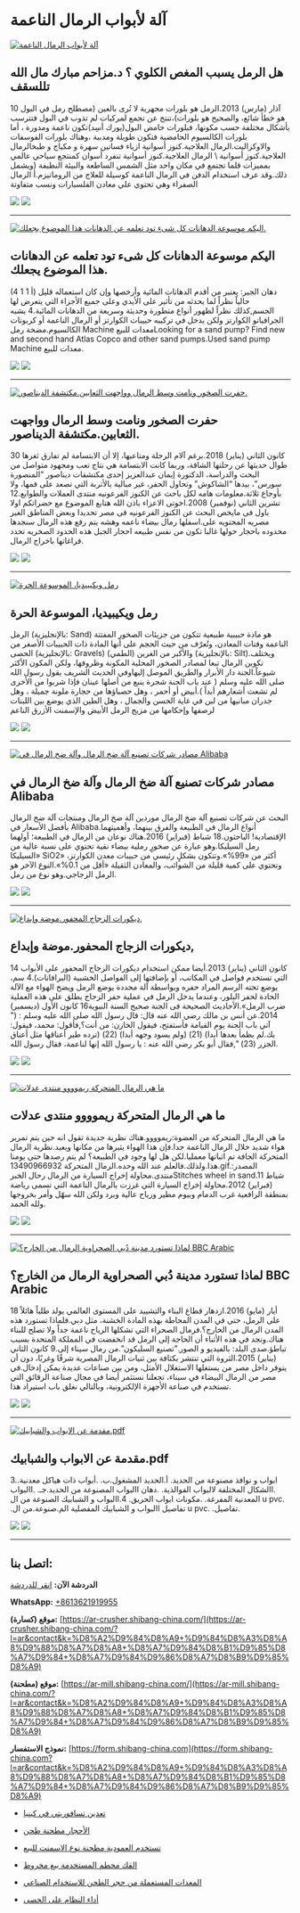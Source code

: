 # آلة لأبواب الرمال الناعمة

<a href="https://swt.shibang-china.com/?l=ar&img&k=%D8%A2%D9%84%D8%A9+%D9%84%D8%A3%D8%A8%D9%88%D8%A7%D8%A8+%D8%A7%D9%84%D8%B1%D9%85%D8%A7%D9%84+%D8%A7%D9%84%D9%86%D8%A7%D8%B9%D9%85%D8%A9" target="_blank">![آلة لأبواب الرمال الناعمة](http://static.shibang-china.com/all-800x300/1100.jpg)</a>

## هل الرمل يسبب المغص الكلوي ؟ د.مزاحم مبارك مال الله تللسقف
10 آذار (مارس) 2013.الرمل هو بلورات مجهرية لا تُرى بالعين (مصطلح رمل في البول هو خطأ شائع، والصحيح هو بلورات)،تنتج عن تجمع لمركبات لم تذوب في البول فتترسب بأشكال مختلفة حسب مكونها، فبلورات حامض البول(يورك أسِد)تكون ناعمة ومدورة ، أما بلورات الكالسيوم الحامضية فتكون طويلة ومدببة ،وهناك بلورات الفوسفات والاوكزاليت.الرمال العلاجية.كنوز أسوانية ازياء فساتين سهرة و مكياج و طبخالرمال العلاجية.كنوز أسوانية \ الرمال العلاجية.كنوز أسوانية تنفرد أسوان كمنتجع سياحي عالمي بمميزات قلما تجتمع في مكان واحد مثل الشمس الساطعة والبيئة النظيفة (ويشمل ذلك.وقد عرف استخدام الدفن في الرمال الناعمة كوسيلة للعلاج من الروماتيزم.أ‌ الرمال الصفراء وهي تحتوي علي معادن الفلسبارات ونسب متفاوتة


<a href="https://whatsapp.shibangsoft.com/WhatsApp.php" target="_blank" title="WhatsApp">![](http://static.shibang-china.com/icon/whatsapp.png)</a> <a href="https://swt.shibang-china.com/?l=ar&icon&k=%D8%A2%D9%84%D8%A9+%D9%84%D8%A3%D8%A8%D9%88%D8%A7%D8%A8+%D8%A7%D9%84%D8%B1%D9%85%D8%A7%D9%84+%D8%A7%D9%84%D9%86%D8%A7%D8%B9%D9%85%D8%A9" target="_blank">![](http://static.shibang-china.com/icon/chat-ar.png)</a>

---

<a href="https://swt.shibang-china.com/?l=ar&img&k=%D8%A2%D9%84%D8%A9+%D9%84%D8%A3%D8%A8%D9%88%D8%A7%D8%A8+%D8%A7%D9%84%D8%B1%D9%85%D8%A7%D9%84+%D8%A7%D9%84%D9%86%D8%A7%D8%B9%D9%85%D8%A9" target="_blank">![اليكم موسوعة الدهانات كل شىء تود تعلمه عن الدهانات هذا الموضوع يجعلك.](http://static.shibang-china.com/all-800x300/901.jpg)</a>

## اليكم موسوعة الدهانات كل شىء تود تعلمه عن الدهانات هذا الموضوع يجعلك.
(4 1 1 أ) دهان الجير: يعتبر من أقدم الدهانات المائية وأرخصها وإن كان استعماله قليل حالياً نظراً لما يحدثه من تأثير على الأيدي وعلى جميع الأجزاء التي يتعرض لها الجسم,كذلك نظراً لظهور أنواع متطورة وحديثة وسريعة من الدهانات المائية.4 يشبه الجرافياتو الكوارتز ولكن يدخل في تركيبه حبيبات الكوارتز أو الرمال الناعمة أو كربونات الكالسيوم.مضخة رمل Machine معدات للبيعLooking for a sand pump? Find new and second hand Atlas Copco and other sand pumps.Used sand pump Machine معدات للبيع.


<a href="https://whatsapp.shibangsoft.com/WhatsApp.php" target="_blank" title="WhatsApp">![](http://static.shibang-china.com/icon/whatsapp.png)</a> <a href="https://swt.shibang-china.com/?l=ar&icon&k=%D8%A2%D9%84%D8%A9+%D9%84%D8%A3%D8%A8%D9%88%D8%A7%D8%A8+%D8%A7%D9%84%D8%B1%D9%85%D8%A7%D9%84+%D8%A7%D9%84%D9%86%D8%A7%D8%B9%D9%85%D8%A9" target="_blank">![](http://static.shibang-china.com/icon/chat-ar.png)</a>

---

<a href="https://swt.shibang-china.com/?l=ar&img&k=%D8%A2%D9%84%D8%A9+%D9%84%D8%A3%D8%A8%D9%88%D8%A7%D8%A8+%D8%A7%D9%84%D8%B1%D9%85%D8%A7%D9%84+%D8%A7%D9%84%D9%86%D8%A7%D8%B9%D9%85%D8%A9" target="_blank">![حفرت الصخور ونامت وسط الرمال وواجهت الثعابين.مكتشفة الديناصور.](http://static.shibang-china.com/all-800x300/1134.jpg)</a>

## حفرت الصخور ونامت وسط الرمال وواجهت الثعابين.مكتشفة الديناصور.
30 كانون الثاني (يناير) 2018.برغم آلام الرحلة ومتاعبها، إلا أن الابتسامة لم تفارق ثغرها طوال حديثها عن رحلتها الشاقة، وربما كانت الابتسامة هي نتاج تعب ومجهود متواصل من البحث والدراسة، الدكتورة إيمان عبدالعزيز إحدى مكتشفات ديناصور “المنصورة سورس”، بيدها “الشاكوش” وتحاول الحفر، غير مبالية بالأتربة التي تصعد على فمها، ولا بأوجاع ثلاثة.معلومات هامه لكل باحث عن الكنوز الفرعونيه منتدى العملات والطوابع.12 تشرين الثاني (نوفمبر) 2008.اخوتى الاعزاء باذن الله هتابع الموضوع مع حضراتكم اولا باول فى مايخص البحث عن الكنوز الفرعونيه فى مصر تحديدا وبعض المناطق الغير مصريه المحتويه على.اسفلها رمال بيضاء ناعمه وهشه يتم رفع هذه الرمال سنجدها محدوده باحجار حولها غالبا تكون من نفس طبيعه احجار الجبل هذه الحدود الصخريه تحدد فراغاتها باخراج الرمال.


<a href="https://whatsapp.shibangsoft.com/WhatsApp.php" target="_blank" title="WhatsApp">![](http://static.shibang-china.com/icon/whatsapp.png)</a> <a href="https://swt.shibang-china.com/?l=ar&icon&k=%D8%A2%D9%84%D8%A9+%D9%84%D8%A3%D8%A8%D9%88%D8%A7%D8%A8+%D8%A7%D9%84%D8%B1%D9%85%D8%A7%D9%84+%D8%A7%D9%84%D9%86%D8%A7%D8%B9%D9%85%D8%A9" target="_blank">![](http://static.shibang-china.com/icon/chat-ar.png)</a>

---

<a href="https://swt.shibang-china.com/?l=ar&img&k=%D8%A2%D9%84%D8%A9+%D9%84%D8%A3%D8%A8%D9%88%D8%A7%D8%A8+%D8%A7%D9%84%D8%B1%D9%85%D8%A7%D9%84+%D8%A7%D9%84%D9%86%D8%A7%D8%B9%D9%85%D8%A9" target="_blank">![رمل ويكيبيديا، الموسوعة الحرة](http://static.shibang-china.com/all-800x300/1418.jpg)</a>

## رمل ويكيبيديا، الموسوعة الحرة
الرمل (بالإنجليزية: Sand) هو مادة حبيبية طبيعية تتكون من جزيئات الصخور المفتتة الناعمة وفتات المعادن، وتُعرّف من حيث الحجم على أنها المادة ذات الحبيبات الأصغر من الحصى (بالإنجليزية: Gravels) والأكبر من الغرين (الطمي) (بالإنجليزية: Silt).ويختلف تكوين الرمال تبعا لمصادر الصخور المحلية المكونة وظروفها، ولكن المكون الأكثر شيوعاً.الجنة دار الأبرار والطريق الموصل إليهاوفي الحديث الشريف يقول رسول الله صلى الله عليه وسلم ( عند باب الجنة شجرة ينبع من أصلها عينان فإذا شربوا من الأخرى لم تشعث أشعارهم أبداً ).أبيض أو أحمر ، وهل حصباؤها من حجارة ملونة جميلة ، وهل جدران مبانيها من لبن في غاية الحسن والجمال ، وهل الطين الذي يوضع بين اللبنات لرصفها وإحكامها من مزيج الرمل الأبيض والإسمنت الأزرق الناعم


<a href="https://whatsapp.shibangsoft.com/WhatsApp.php" target="_blank" title="WhatsApp">![](http://static.shibang-china.com/icon/whatsapp.png)</a> <a href="https://swt.shibang-china.com/?l=ar&icon&k=%D8%A2%D9%84%D8%A9+%D9%84%D8%A3%D8%A8%D9%88%D8%A7%D8%A8+%D8%A7%D9%84%D8%B1%D9%85%D8%A7%D9%84+%D8%A7%D9%84%D9%86%D8%A7%D8%B9%D9%85%D8%A9" target="_blank">![](http://static.shibang-china.com/icon/chat-ar.png)</a>

---

<a href="https://swt.shibang-china.com/?l=ar&img&k=%D8%A2%D9%84%D8%A9+%D9%84%D8%A3%D8%A8%D9%88%D8%A7%D8%A8+%D8%A7%D9%84%D8%B1%D9%85%D8%A7%D9%84+%D8%A7%D9%84%D9%86%D8%A7%D8%B9%D9%85%D8%A9" target="_blank">![مصادر شركات تصنيع آلة ضخ الرمال وآلة ضخ الرمال في Alibaba](http://static.shibang-china.com/all-800x300/279.jpg)</a>

## مصادر شركات تصنيع آلة ضخ الرمال وآلة ضخ الرمال في Alibaba
البحث عن شركات تصنيع آلة ضخ الرمال موردين آلة ضخ الرمال ومنتجات آلة ضخ الرمال بأفضل الأسعار في Alibaba.أنواع الرمال في الطبيعة والفرق بينهما، وأهميتهما الإقتصادية! الباحثون.18 شباط (فبراير) 2016.هناك نوعان من الرمال في الطبيعة؛ أولهما رمل السيليكا.وهو عبارة عن صخورٍ رملية بيضاء نقية تحتوي على نسبة عالية من «السيليكا SiO2» أكثر من «99%».وتتكون بشكلٍ رئيسي من حبيبات معدن الكوارتز، وتحتوي على كمية قليلة من الشوائب، والمعادن الثقيلة «أقل من 0.1%».النوع الآخر هو الرمل الزجاجي.وهو نوع من رمل.


<a href="https://whatsapp.shibangsoft.com/WhatsApp.php" target="_blank" title="WhatsApp">![](http://static.shibang-china.com/icon/whatsapp.png)</a> <a href="https://swt.shibang-china.com/?l=ar&icon&k=%D8%A2%D9%84%D8%A9+%D9%84%D8%A3%D8%A8%D9%88%D8%A7%D8%A8+%D8%A7%D9%84%D8%B1%D9%85%D8%A7%D9%84+%D8%A7%D9%84%D9%86%D8%A7%D8%B9%D9%85%D8%A9" target="_blank">![](http://static.shibang-china.com/icon/chat-ar.png)</a>

---

<a href="https://swt.shibang-china.com/?l=ar&img&k=%D8%A2%D9%84%D8%A9+%D9%84%D8%A3%D8%A8%D9%88%D8%A7%D8%A8+%D8%A7%D9%84%D8%B1%D9%85%D8%A7%D9%84+%D8%A7%D9%84%D9%86%D8%A7%D8%B9%D9%85%D8%A9" target="_blank">![ديكورات الزجاج المحفور.موضة وإبداع,](http://static.shibang-china.com/all-800x300/487.jpg)</a>

## ديكورات الزجاج المحفور.موضة وإبداع,
14 كانون الثاني (يناير) 2013.أيضا ممكن استخدام ديكورات الزجاج المحفور على الأبواب التي تستخدم فواصل في المكاتب، أو بإضافتها إلى الفواصل الخشبية (البرافانات).4 سم، يوضع تحته الرسم المراد حفره وبواسطة آلة محددة يوضع الرمل ويضخ الهواء مع الآلة الحادة لحفر البلور، وعندما يدخل الرمل في عملية حفر الزجاج يطلق على هذه العملية ضرب الرمل».الأحاديث الصحيحة فى الجنة صحيح السنة النبوية16 كانون الأول (ديسمبر) 2014.عن أنس بن مالك رضي الله عنه قال: قال رسول الله صلى الله عليه وسلم : (&quot; آتي باب الجنة يوم القيامة فأستفتح، فيقول الخازن: من أنت؟,فأقول: محمد، فيقول: بك.لم يظمأ بعدها أبدا) (21) (ولم يسود وجهه أبدا) (22) (ترده طير أعناقها مثل أعناق الجزر (23) &quot;,فقال أبو بكر رضي الله عنه : يا رسول الله إنها لناعمة، فقال رسول الله.


<a href="https://whatsapp.shibangsoft.com/WhatsApp.php" target="_blank" title="WhatsApp">![](http://static.shibang-china.com/icon/whatsapp.png)</a> <a href="https://swt.shibang-china.com/?l=ar&icon&k=%D8%A2%D9%84%D8%A9+%D9%84%D8%A3%D8%A8%D9%88%D8%A7%D8%A8+%D8%A7%D9%84%D8%B1%D9%85%D8%A7%D9%84+%D8%A7%D9%84%D9%86%D8%A7%D8%B9%D9%85%D8%A9" target="_blank">![](http://static.shibang-china.com/icon/chat-ar.png)</a>

---

<a href="https://swt.shibang-china.com/?l=ar&img&k=%D8%A2%D9%84%D8%A9+%D9%84%D8%A3%D8%A8%D9%88%D8%A7%D8%A8+%D8%A7%D9%84%D8%B1%D9%85%D8%A7%D9%84+%D8%A7%D9%84%D9%86%D8%A7%D8%B9%D9%85%D8%A9" target="_blank">![ما هي الرمال المتحركة ريموووو منتدى عدلات](http://static.shibang-china.com/all-800x300/1433.jpg)</a>

## ما هي الرمال المتحركة ريموووو منتدى عدلات
ما هي الرمال المتحركة من العضوة:ريموووو.هناك نظرية جديدة تقول انه حين يتم تمرير هواء شديد خلال الرمال الناعمة جدا.فإن هذا الهواء يثيرها من مكانها ويعيد.نظرية الرمال المتحركة الجافة تم اثباتها معمليا.لكن هل لها وجود في الطبيعة؟ لم يتم رصدها حتى يومنا هذا.ولذلك.فالعلم عند الله وحده.الرمال المتحركة 13490966932.gif.المصدر: منتدى.محاولة إخراج السيارة من الرمال رحال الخبرStitches wheel in sand.11 شباط (فبراير) 2012.محاولة إخراج السيارة التي غرزت بالرمال الناعمة التي تسمى رباضة بمنطقة الرافعية غرب الدمام وبيوم مطير ورياح عالية وبرد ولكن الله سهّل وأمر بخروجها ولله الحمد.


<a href="https://whatsapp.shibangsoft.com/WhatsApp.php" target="_blank" title="WhatsApp">![](http://static.shibang-china.com/icon/whatsapp.png)</a> <a href="https://swt.shibang-china.com/?l=ar&icon&k=%D8%A2%D9%84%D8%A9+%D9%84%D8%A3%D8%A8%D9%88%D8%A7%D8%A8+%D8%A7%D9%84%D8%B1%D9%85%D8%A7%D9%84+%D8%A7%D9%84%D9%86%D8%A7%D8%B9%D9%85%D8%A9" target="_blank">![](http://static.shibang-china.com/icon/chat-ar.png)</a>

---

<a href="https://swt.shibang-china.com/?l=ar&img&k=%D8%A2%D9%84%D8%A9+%D9%84%D8%A3%D8%A8%D9%88%D8%A7%D8%A8+%D8%A7%D9%84%D8%B1%D9%85%D8%A7%D9%84+%D8%A7%D9%84%D9%86%D8%A7%D8%B9%D9%85%D8%A9" target="_blank">![لماذا تستورد مدينة دُبي الصحراوية الرمال من الخارج؟ BBC Arabic](http://static.shibang-china.com/all-800x300/826.jpg)</a>

## لماذا تستورد مدينة دُبي الصحراوية الرمال من الخارج؟ BBC Arabic
18 أيار (مايو) 2016.ازدهار قطاع البناء والتشييد على المستوى العالمي يولد طلباً هائلاً على الرمل، حتى في المدن المحاطة بهذه المادة الخشنة، مثل دبي.فلماذا تستورد هذه المدن الرمال من الخارج؟.فرمال الصحراء التي تشكلها الرياح ناعمة جداً ولا تصلح للبناء هناك.ونجد في هذه الأثناء أن الحاجة إلى الرمل قد انخفضت في المملكة المتحدة بسبب تباطؤ.صدى البلد: بالفيديو و الصور.&quot;تصنيع السليكون&quot;.من رمال سيناء إلى.9 كانون الثاني (يناير) 2015.الثروة التي تنتشر بكثافة بين ثنيات الرمال المصرية شرقًا وغربًا، دون أن يتوفر داخل مصر من يستغلها الاستغلال الأمثل، ومن بين صناعات عديدة يمكن إدخال.في مصر من الرمال البيضاء في سيناء، تجعلنا نستثمر أيضا في مجال صناعة الرقائق التي تستخدم في صناعة الأجهزة الإلكترونية، وبالتالي نغلق باب استيراد هذا.


<a href="https://whatsapp.shibangsoft.com/WhatsApp.php" target="_blank" title="WhatsApp">![](http://static.shibang-china.com/icon/whatsapp.png)</a> <a href="https://swt.shibang-china.com/?l=ar&icon&k=%D8%A2%D9%84%D8%A9+%D9%84%D8%A3%D8%A8%D9%88%D8%A7%D8%A8+%D8%A7%D9%84%D8%B1%D9%85%D8%A7%D9%84+%D8%A7%D9%84%D9%86%D8%A7%D8%B9%D9%85%D8%A9" target="_blank">![](http://static.shibang-china.com/icon/chat-ar.png)</a>

---

<a href="https://swt.shibang-china.com/?l=ar&img&k=%D8%A2%D9%84%D8%A9+%D9%84%D8%A3%D8%A8%D9%88%D8%A7%D8%A8+%D8%A7%D9%84%D8%B1%D9%85%D8%A7%D9%84+%D8%A7%D9%84%D9%86%D8%A7%D8%B9%D9%85%D8%A9" target="_blank">![مقدمة عن الابواب والشبابيك.pdf](http://static.shibang-china.com/all-800x300/1405.jpg)</a>

## مقدمة عن الابواب والشبابيك.pdf
3.ابواب و نوافذ مصنوعة من الحديد. أ.الحديد المشغول.ب. .أبواب ذات هياكل معدنية. .االشكال المختلفة لالبواب الفوالذية. .دهان االبواب المصنوعة من الحديد.جـ. .االبواب المعدنية المفرغة. .مكونات ابواب الحريق. 4.االبواب و الشبابيك الصنوعة من ال u pvc. .تفاصيل االبواب و الشبابيك المفصلية الم.صنوعة.من ال u pvc. .تفاصيل.

<a href="https://whatsapp.shibangsoft.com/WhatsApp.php" target="_blank" title="WhatsApp">![](http://static.shibang-china.com/icon/whatsapp.png)</a> <a href="https://swt.shibang-china.com/?l=ar&icon&k=%D8%A2%D9%84%D8%A9+%D9%84%D8%A3%D8%A8%D9%88%D8%A7%D8%A8+%D8%A7%D9%84%D8%B1%D9%85%D8%A7%D9%84+%D8%A7%D9%84%D9%86%D8%A7%D8%B9%D9%85%D8%A9" target="_blank">![](http://static.shibang-china.com/icon/chat-ar.png)</a>

---
## اتصل بنا:

**الدردشة الآن:** [انقر للدردشة](https://swt.shibang-china.com?l=ar&contact&k=%D8%A2%D9%84%D8%A9+%D9%84%D8%A3%D8%A8%D9%88%D8%A7%D8%A8+%D8%A7%D9%84%D8%B1%D9%85%D8%A7%D9%84+%D8%A7%D9%84%D9%86%D8%A7%D8%B9%D9%85%D8%A9)

**WhatsApp:**  [+8613621919955](https://whatsapp.shibangsoft.com/WhatsApp.php)

**موقع (كسارة):** [https://ar-crusher.shibang-china.com/](https://ar-crusher.shibang-china.com/?l=ar&contact&k=%D8%A2%D9%84%D8%A9+%D9%84%D8%A3%D8%A8%D9%88%D8%A7%D8%A8+%D8%A7%D9%84%D8%B1%D9%85%D8%A7%D9%84+%D8%A7%D9%84%D9%86%D8%A7%D8%B9%D9%85%D8%A9)

**موقع (مطحنة):** [https://ar-mill.shibang-china.com/](https://ar-mill.shibang-china.com/?l=ar&contact&k=%D8%A2%D9%84%D8%A9+%D9%84%D8%A3%D8%A8%D9%88%D8%A7%D8%A8+%D8%A7%D9%84%D8%B1%D9%85%D8%A7%D9%84+%D8%A7%D9%84%D9%86%D8%A7%D8%B9%D9%85%D8%A9)

**نموذج الاستفسار:** [https://form.shibang-china.com](https://form.shibang-china.com?l=ar&contact&k=%D8%A2%D9%84%D8%A9+%D9%84%D8%A3%D8%A8%D9%88%D8%A7%D8%A8+%D8%A7%D9%84%D8%B1%D9%85%D8%A7%D9%84+%D8%A7%D9%84%D9%86%D8%A7%D8%B9%D9%85%D8%A9)

* [تعدين تسافوريتي في كينيا](../30/%D8%AA%D8%B9%D8%AF%D9%8A%D9%86%20%D8%AA%D8%B3%D8%A7%D9%81%D9%88%D8%B1%D9%8A%D8%AA%D9%8A%20%D9%81%D9%8A%20%D9%83%D9%8A%D9%86%D9%8A%D8%A7.md)

* [الأحجار مطحنة طحن](../30/%D8%A7%D9%84%D8%A3%D8%AD%D8%AC%D8%A7%D8%B1%20%D9%85%D8%B7%D8%AD%D9%86%D8%A9%20%D8%B7%D8%AD%D9%86.md)

* [تستخدم العمودية مطحنة نوع الاسمنت للبيع](../26/%D8%AA%D8%B3%D8%AA%D8%AE%D8%AF%D9%85%20%D8%A7%D9%84%D8%B9%D9%85%D9%88%D8%AF%D9%8A%D8%A9%20%D9%85%D8%B7%D8%AD%D9%86%D8%A9%20%D9%86%D9%88%D8%B9%20%D8%A7%D9%84%D8%A7%D8%B3%D9%85%D9%86%D8%AA%20%D9%84%D9%84%D8%A8%D9%8A%D8%B9.md)

* [الفك محطم المستخدمة بيع مخروط](../26/%D8%A7%D9%84%D9%81%D9%83%20%D9%85%D8%AD%D8%B7%D9%85%20%D8%A7%D9%84%D9%85%D8%B3%D8%AA%D8%AE%D8%AF%D9%85%D8%A9%20%D8%A8%D9%8A%D8%B9%20%D9%85%D8%AE%D8%B1%D9%88%D8%B7.md)

* [المعدات المستعملة من حجر الطحن للاستخدام الصناعي](../29/%D8%A7%D9%84%D9%85%D8%B9%D8%AF%D8%A7%D8%AA%20%D8%A7%D9%84%D9%85%D8%B3%D8%AA%D8%B9%D9%85%D9%84%D8%A9%20%D9%85%D9%86%20%D8%AD%D8%AC%D8%B1%20%D8%A7%D9%84%D8%B7%D8%AD%D9%86%20%D9%84%D9%84%D8%A7%D8%B3%D8%AA%D8%AE%D8%AF%D8%A7%D9%85%20%D8%A7%D9%84%D8%B5%D9%86%D8%A7%D8%B9%D9%8A.md)

* [أداء النظام على الحصى](../26/%D8%A3%D8%AF%D8%A7%D8%A1%20%D8%A7%D9%84%D9%86%D8%B8%D8%A7%D9%85%20%D8%B9%D9%84%D9%89%20%D8%A7%D9%84%D8%AD%D8%B5%D9%89.md)